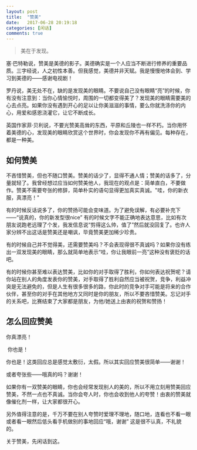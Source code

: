 ```yaml
---
layout: post
title:  "赞美"
date:   2017-06-28 20:19:18
categories: [闲话]
comments: true
---
```


> 美在于发现。

<!--more-->

塞·巴特勒说，赞美是美德的影子。美德确实是一个人应当不断进行修养的重要品质。三字经说，人之初性本善。但我感觉，美德并非天赋。我是慢慢地体会到、学习到美德的——感谢电视剧！

罗丹说，美无处不在，缺的是发现美的眼睛。不要说自己没有眼睛“亮”的时候，你有没有注意到：当你心情愉悦时，周围的一切都变得美了？发现美的眼睛需要美的心去点亮。如果你没有遇到开心的足以让你美滋滋的事情，要么你就洗涤你的内心，用爱和感恩浇灌它，让它不断成长。

英国作家菲·贝利说，不要光赞美高耸的东西，平原和丘陵也一样不朽。当你用怀着美德的心，发现美的眼睛欣赏这个世界时，你会发现你不再有偏见。每种存在，都是一种美。

## 如何赞美

不吝惜赞美，但也不随口赞美。赞美的话少了，显得不通人情；赞美的话多了，分量就轻了。我曾经想过应当如何赞美他人，我现在的观点是：简单直白，不要做作。赞美不需要夸张的修辞，简单朴实的语句显得更加真实真诚。"哇，你的新衣服，真漂亮！"

有的时候反话说多了，你的赞扬可能会变味道。为了避免误解，有必要补充下——“说真的，你的新发型很nice”  有的时候文字不能正确地表达意思，比如有次朋友说跑老远理了个发，我发信息说“剪得这么帅，值了”然后就没回复了。也许人家分辨不出这话是赞美还是嘲讽，毕竟赞美更加稀少珍贵。

有的时候自己并不觉得美，还需要赞美吗？不会表现得很不真诚吗？如果你没有练出一双发现美的眼睛，那么就简单地表示“哇，你让我眼前一亮”这种没有褒贬的话吧。

有的时候你甚至难以表达赞美，比如你的对手取得了胜利，你如何表达祝贺呢？请你站在别人的角度发表你的赞美，对手取得了胜利自然应当被祝贺，竞争，利益冲突是无法避免的，但是人生有很多很多的路，你此时的竞争对手可能是将来的合作伙伴，甚至你的对手在其他地方又同时是你的朋友，所以不要吝惜赞美。忘记对手的关系吧，比赛结束了大家都是朋友，为他/她送上由衷的祝贺和赞扬！

## 怎么回应赞美

你真漂亮！

​                        你也是！

你也是！这类回应总是感觉太敷衍，太假。所以其实回应赞美很简单——谢谢！

或者夸张些——哦真的吗？谢谢！

如果你有一双赞美的眼睛，你也会经常发现别人的美的，所以不用立刻用赞美回应赞美，不然一点也不真诚。当你会夸人时，你也会收到他人的夸赞！由衷的赞美就像催化剂一样，让大家都很开心。

另外值得注意的是，千万不要在别人夸赞时爱理不理地，随口地，连看也不看一眼或者看一眼然后低头看手机做别的事地回应“哦，谢谢” 这是很不认真，不礼貌的。



关于赞美，先闲话到这。